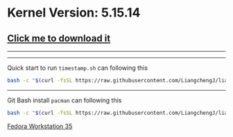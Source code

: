 # Kernel Version: 5.15.14
## [Click me to download it](https://cdn.kernel.org/pub/linux/kernel/v5.x/linux-5.15.14.tar.xz)
***
***
Quick start to run `timestamp.sh` can following this
``` bash
bash -c "$(curl -fsSL https://raw.githubusercontent.com/LiangchengJ/liangchengj/main/clang/linux-like/timestamp.sh)"
```
***
Git Bash install `pacman` can following this
``` bash
bash -c "$(curl -fsSL https://raw.githubusercontent.com/LiangchengJ/liangchengj/main/clang/linux-like/git_bash_install_pacman.sh)"
```
[Fedora Workstation 35](https://dl.fedoraproject.org/pub/fedora/linux/releases/35/Workstation/x86_64/iso/Fedora-Workstation-Live-x86_64-35-1.2.iso)
